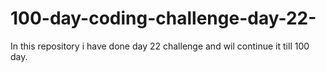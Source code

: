 # 100-day-coding-challenge-day-22-
In this repository i have done day 22 challenge and wil continue it till 100 day.
